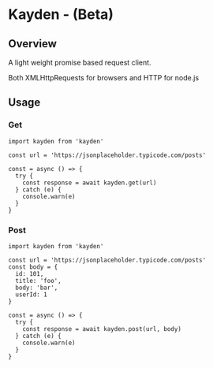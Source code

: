 # Kayden - (Beta)

## Overview

A light weight promise based request client.

Both XMLHttpRequests for browsers and HTTP for node.js

## Usage

### Get

```
import kayden from 'kayden'

const url = 'https://jsonplaceholder.typicode.com/posts'

const = async () => {
  try {
    const response = await kayden.get(url)
  } catch (e) {
    console.warn(e)
  }
}

```

### Post

```
import kayden from 'kayden'

const url = 'https://jsonplaceholder.typicode.com/posts'
const body = {
  id: 101,
  title: 'foo',
  body: 'bar',
  userId: 1
}

const = async () => {
  try {
    const response = await kayden.post(url, body)
  } catch (e) {
    console.warn(e)
  }
}

```
